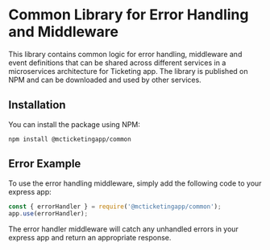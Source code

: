 # Common Library for Error Handling and Middleware

This library contains common logic for error handling, middleware and event definitions that can be shared across different services in a microservices architecture for Ticketing app. The library is published on NPM and can be downloaded and used by other services.

## Installation

You can install the package using NPM:

`npm install @mcticketingapp/common`

## Error Example

To use the error handling middleware, simply add the following code to your express app:

```Typescript
const { errorHandler } = require('@mcticketingapp/common');
app.use(errorHandler);
```

The error handler middleware will catch any unhandled errors in your express app and return an appropriate response.
